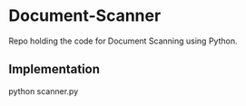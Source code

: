 # Document-Scanner
Repo holding the code for Document Scanning using Python.
 
## Implementation 
python scanner.py  
